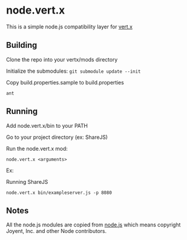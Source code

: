# node.vert.x

This is a simple node.js compatibility layer for [vert.x](http://vertx.io)

## Building

Clone the repo into your vertx/mods directory

Initialize the submodules:
`git submodule update --init`

Copy build.properties.sample to build.properties

`ant`

## Running

Add node.vert.x/bin to your PATH

Go to your project directory (ex: ShareJS)

Run the node.vert.x mod:

`node.vert.x <arguments>`

Ex:

Running ShareJS

`node.vert.x bin/exampleserver.js -p 8080`

## Notes

All the node.js modules are copied from [node.js](https://github.com/joyent/node) which means copyright Joyent, Inc. and other Node contributors.
